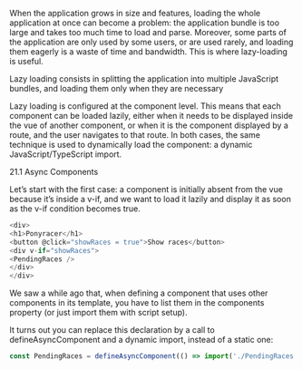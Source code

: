 When the application grows in size and features, loading the whole application at once can become
a problem: the application bundle is too large and takes too much time to load and parse.
Moreover, some parts of the application are only used by some users, or are used rarely, and
loading them eagerly is a waste of time and bandwidth. This is where lazy-loading is useful.

Lazy loading consists in splitting the application into multiple JavaScript bundles, and loading them
only when they are necessary

Lazy loading is configured at the component level. This means that each component can be loaded
lazily, either when it needs to be displayed inside the vue of another component, or when it is the
component displayed by a route, and the user navigates to that route. In both cases, the same
technique is used to dynamically load the component: a dynamic JavaScript/TypeScript import.

21.1 Async Components

Let’s start with the first case: a component is initially absent from the vue because it’s inside a v-if,
and we want to load it lazily and display it as soon as the v-if condition becomes true.

```js
<div>
<h1>Ponyracer</h1>
<button @click="showRaces = true">Show races</button>
<div v-if="showRaces">
<PendingRaces />
</div>
</div>
```

We saw a while ago that, when defining a component that uses other components in its template,
you have to list them in the components property (or just import them with script setup).

It turns out you can replace this declaration by a call to defineAsyncComponent and a dynamic
import, instead of a static one:

```js
const PendingRaces = defineAsyncComponent(() => import('./PendingRaces.vue'));
```


